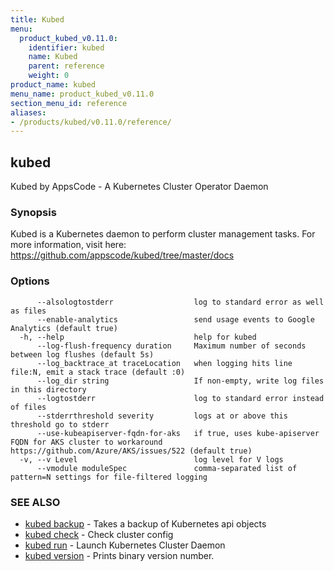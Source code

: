 ```yaml
---
title: Kubed
menu:
  product_kubed_v0.11.0:
    identifier: kubed
    name: Kubed
    parent: reference
    weight: 0
product_name: kubed
menu_name: product_kubed_v0.11.0
section_menu_id: reference
aliases:
- /products/kubed/v0.11.0/reference/
---
```


## kubed

Kubed by AppsCode - A Kubernetes Cluster Operator Daemon

### Synopsis

Kubed is a Kubernetes daemon to perform cluster management tasks. For more information, visit here: https://github.com/appscode/kubed/tree/master/docs

### Options

```
      --alsologtostderr                  log to standard error as well as files
      --enable-analytics                 send usage events to Google Analytics (default true)
  -h, --help                             help for kubed
      --log-flush-frequency duration     Maximum number of seconds between log flushes (default 5s)
      --log_backtrace_at traceLocation   when logging hits line file:N, emit a stack trace (default :0)
      --log_dir string                   If non-empty, write log files in this directory
      --logtostderr                      log to standard error instead of files
      --stderrthreshold severity         logs at or above this threshold go to stderr
      --use-kubeapiserver-fqdn-for-aks   if true, uses kube-apiserver FQDN for AKS cluster to workaround https://github.com/Azure/AKS/issues/522 (default true)
  -v, --v Level                          log level for V logs
      --vmodule moduleSpec               comma-separated list of pattern=N settings for file-filtered logging
```

### SEE ALSO

* [kubed backup](/products/kubed/v0.11.0/reference/kubed_backup)	 - Takes a backup of Kubernetes api objects
* [kubed check](/products/kubed/v0.11.0/reference/kubed_check)	 - Check cluster config
* [kubed run](/products/kubed/v0.11.0/reference/kubed_run)	 - Launch Kubernetes Cluster Daemon
* [kubed version](/products/kubed/v0.11.0/reference/kubed_version)	 - Prints binary version number.


